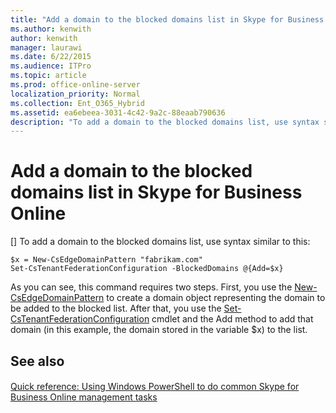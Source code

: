 ```yaml
---
title: "Add a domain to the blocked domains list in Skype for Business Online"
ms.author: kenwith
author: kenwith
manager: laurawi
ms.date: 6/22/2015
ms.audience: ITPro
ms.topic: article
ms.prod: office-online-server
localization_priority: Normal
ms.collection: Ent_O365_Hybrid
ms.assetid: ea6ebeea-3031-4c42-9a2c-88eaab790636
description: "To add a domain to the blocked domains list, use syntax similar to this:"
---
```


# Add a domain to the blocked domains list in Skype for Business Online
[]
To add a domain to the blocked domains list, use syntax similar to this:
  
```
$x = New-CsEdgeDomainPattern "fabrikam.com"
Set-CsTenantFederationConfiguration -BlockedDomains @{Add=$x}

```

As you can see, this command requires two steps. First, you use the [New-CsEdgeDomainPattern](new-csedgedomainpattern.md) to create a domain object representing the domain to be added to the blocked list. After that, you use the [Set-CsTenantFederationConfiguration](set-cstenantfederationconfiguration.md) cmdlet and the Add method to add that domain (in this example, the domain stored in the variable $x) to the list. 
  
## See also

#### 

[Quick reference: Using Windows PowerShell to do common Skype for Business Online management tasks](quick-reference-using-windows-powershell-to-do-common-skype-for-business-online.md)

